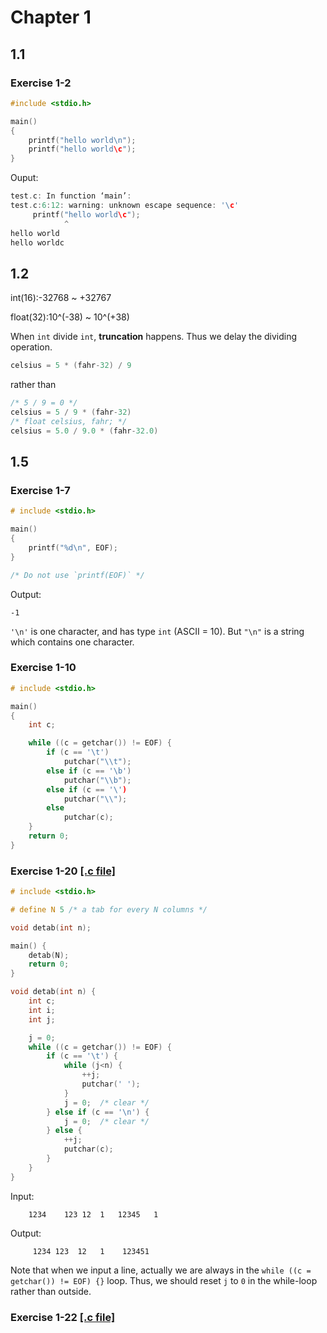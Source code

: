 # Chapter 1
## 1.1
### Exercise 1-2
``` C
#include <stdio.h>

main()
{
    printf("hello world\n");
    printf("hello world\c");
}
```
Ouput:
``` C
test.c: In function ‘main’:
test.c:6:12: warning: unknown escape sequence: '\c'
     printf("hello world\c");
            ^
hello world
hello worldc
```
## 1.2
int(16):-32768 ~ +32767

float(32):10^(-38) ~ 10^(+38)

When `int` divide `int`, **truncation** happens. Thus we delay the dividing operation.
``` C
celsius = 5 * (fahr-32) / 9
```
rather than
``` C
/* 5 / 9 = 0 */
celsius = 5 / 9 * (fahr-32)
/* float celsius, fahr; */
celsius = 5.0 / 9.0 * (fahr-32.0)
```

## 1.5
### Exercise 1-7
``` C
# include <stdio.h>

main()
{
    printf("%d\n", EOF);
}

/* Do not use `printf(EOF)` */
```
Output:
```
-1
```

`'\n'` is one character, and has type `int` (ASCII = 10). But `"\n"` is a string which contains one character.

### Exercise 1-10
``` C
# include <stdio.h>

main()
{
    int c;

    while ((c = getchar()) != EOF) {
        if (c == '\t')
            putchar("\\t");
        else if (c == '\b')
            putchar("\\b");
        else if (c == '\')
            putchar("\\");
        else
            putchar(c);
    }
    return 0;
}
```

### Exercise 1-20 [[.c file]](./code/ex_01_20.c)
``` C
# include <stdio.h>

# define N 5 /* a tab for every N columns */

void detab(int n);

main() {
    detab(N);
    return 0;
}

void detab(int n) {
    int c;
    int i; 
    int j;

    j = 0;
    while ((c = getchar()) != EOF) {
        if (c == '\t') {
            while (j<n) {
                ++j;
                putchar(' ');
            }
            j = 0;  /* clear */
        } else if (c == '\n') {
            j = 0;  /* clear */
        } else {
            ++j;
            putchar(c);
        } 
    }
}
```

Input:
```
	1234	123	12	1	12345	1
```

Output:
```
     1234 123  12   1    123451
```

Note that when we input a line, actually we are always in the `while ((c = getchar()) != EOF) {}` loop. Thus, we should reset `j` to `0` in the while-loop rather than outside.

### Exercise 1-22 [[.c file]](./code/ex_01_22.c)